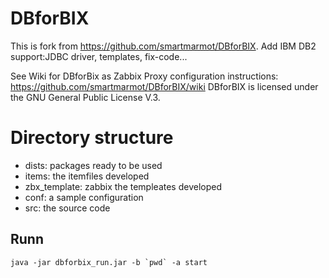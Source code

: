 # DBforBIX
This is fork from  https://github.com/smartmarmot/DBforBIX. Add IBM DB2 support:JDBC driver, templates, fix-code...<br>


See Wiki for DBforBix as Zabbix Proxy configuration instructions: https://github.com/smartmarmot/DBforBIX/wiki
DBforBIX is licensed under the GNU General Public License  V.3. <br>


# Directory structure
* dists: packages ready to be used
* items: the itemfiles developed
* zbx_template: zabbix the templeates developed
* conf: a sample configuration
* src: the source code


## Runn

```
java -jar dbforbix_run.jar -b `pwd` -a start
```

